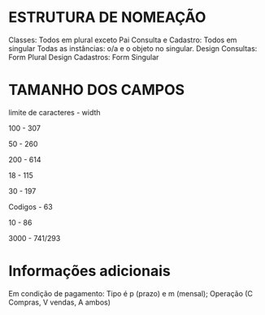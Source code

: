 <h1>ESTRUTURA DE NOMEAÇÃO</h1>
Classes: Todos em plural exceto Pai
Consulta e Cadastro: Todos em singular
Todas as instâncias: o/a e o objeto no singular.
Design Consultas: Form Plural
Design Cadastros: Form Singular

<h1>TAMANHO DOS CAMPOS</h1>
limite de caracteres - width

100 - 307 

50 - 260

200 - 614

18 - 115

30 - 197

Codigos - 63

10 - 86

3000 - 741/293

<h1>Informações adicionais</h1>
Em condição de pagamento: Tipo é p (prazo) e m (mensal); Operação (C Compras, V vendas, A ambos)

